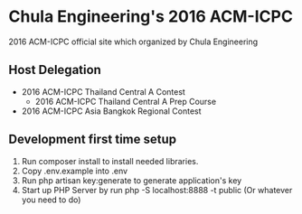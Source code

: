 # Chula Engineering's 2016 ACM-ICPC
2016 ACM-ICPC official site which organized by Chula Engineering

## Host Delegation

* 2016 ACM-ICPC Thailand Central A Contest
  * 2016 ACM-ICPC Thailand Central A Prep Course
* 2016 ACM-ICPC Asia Bangkok Regional Contest

## Development first time setup

1. Run composer install to install needed libraries.
2. Copy .env.example into .env
3. Run php artisan key:generate to generate application's key
4. Start up PHP Server by run php -S localhost:8888 -t public (Or whatever you need to do)